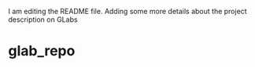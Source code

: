 I am editing the README file. Adding some more details about the project description on GLabs
# glab_repo
